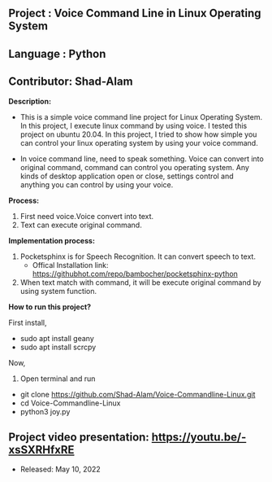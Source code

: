 ## Project    : Voice Command Line in Linux Operating System
## Language   : Python
## Contributor: Shad-Alam

**Description:**

- This is a simple voice command line project for Linux Operating System. In this project, I execute linux command by using voice. I tested this project on ubuntu 20.04. In this project, I tried to show how simple you can control your linux operating system by using your voice command.

- In voice command line, need to speak something. Voice can convert into original command, command can control you operating system. Any kinds of desktop application open or close, settings control and anything you can control by using your voice.

**Process:**
1. First need voice.Voice convert into text.
2. Text can execute original command.

**Implementation process:**
1. Pocketsphinx is for Speech Recognition. It can convert speech to text.
   - Offical Installation link: https://githubhot.com/repo/bambocher/pocketsphinx-python 
2. When text match with command, it will be execute original command by using system function.

**How to run this project?**

First install,

- sudo apt install geany
- sudo apt install scrcpy

Now,

1. Open terminal and run
  - git clone https://github.com/Shad-Alam/Voice-Commandline-Linux.git
  - cd Voice-Commandline-Linux
  - python3 joy.py

## Project video presentation: https://youtu.be/-xsSXRHfxRE

* Released: May 10, 2022
